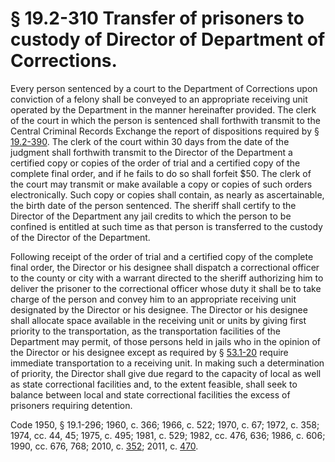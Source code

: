 # § 19.2-310 Transfer of prisoners to custody of Director of Department of Corrections.

<p>Every person sentenced by a court to the Department of Corrections upon conviction of a felony shall be conveyed to an appropriate receiving unit operated by the Department in the manner hereinafter provided. The clerk of the court in which the person is sentenced shall forthwith transmit to the Central Criminal Records Exchange the report of dispositions required by § <a href='http://law.lis.virginia.gov/vacode/19.2-390/'>19.2-390</a>. The clerk of the court within 30 days from the date of the judgment shall forthwith transmit to the Director of the Department a certified copy or copies of the order of trial and a certified copy of the complete final order, and if he fails to do so shall forfeit $50. The clerk of the court may transmit or make available a copy or copies of such orders electronically. Such copy or copies shall contain, as nearly as ascertainable, the birth date of the person sentenced. The sheriff shall certify to the Director of the Department any jail credits to which the person to be confined is entitled at such time as that person is transferred to the custody of the Director of the Department.</p><p>Following receipt of the order of trial and a certified copy of the complete final order, the Director or his designee shall dispatch a correctional officer to the county or city with a warrant directed to the sheriff authorizing him to deliver the prisoner to the correctional officer whose duty it shall be to take charge of the person and convey him to an appropriate receiving unit designated by the Director or his designee. The Director or his designee shall allocate space available in the receiving unit or units by giving first priority to the transportation, as the transportation facilities of the Department may permit, of those persons held in jails who in the opinion of the Director or his designee except as required by § <a href='http://law.lis.virginia.gov/vacode/53.1-20/'>53.1-20</a> require immediate transportation to a receiving unit. In making such a determination of priority, the Director shall give due regard to the capacity of local as well as state correctional facilities and, to the extent feasible, shall seek to balance between local and state correctional facilities the excess of prisoners requiring detention.</p><p>Code 1950, § 19.1-296; 1960, c. 366; 1966, c. 522; 1970, c. 67; 1972, c. 358; 1974, cc. 44, 45; 1975, c. 495; 1981, c. 529; 1982, cc. 476, 636; 1986, c. 606; 1990, cc. 676, 768; 2010, c. <a href='http://lis.virginia.gov/cgi-bin/legp604.exe?101+ful+CHAP0352'>352</a>; 2011, c. <a href='http://lis.virginia.gov/cgi-bin/legp604.exe?111+ful+CHAP0470'>470</a>.</p>